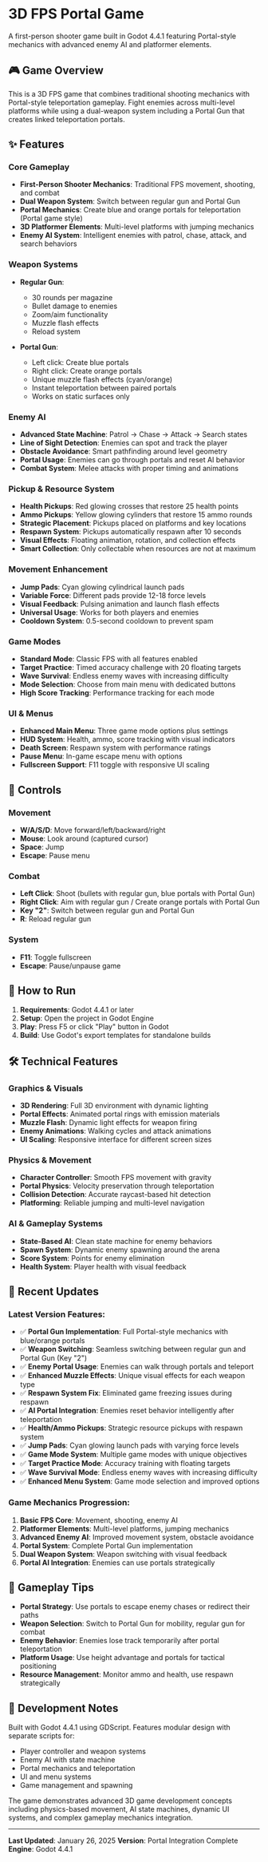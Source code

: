 # 3D FPS Portal Game

A first-person shooter game built in Godot 4.4.1 featuring Portal-style mechanics with advanced enemy AI and platformer elements.

## 🎮 Game Overview

This is a 3D FPS game that combines traditional shooting mechanics with Portal-style teleportation gameplay. Fight enemies across multi-level platforms while using a dual-weapon system including a Portal Gun that creates linked teleportation portals.

## ✨ Features

### Core Gameplay
- **First-Person Shooter Mechanics**: Traditional FPS movement, shooting, and combat
- **Dual Weapon System**: Switch between regular gun and Portal Gun
- **Portal Mechanics**: Create blue and orange portals for teleportation (Portal game style)
- **3D Platformer Elements**: Multi-level platforms with jumping mechanics
- **Enemy AI System**: Intelligent enemies with patrol, chase, attack, and search behaviors

### Weapon Systems
- **Regular Gun**: 
  - 30 rounds per magazine
  - Bullet damage to enemies
  - Zoom/aim functionality
  - Muzzle flash effects
  - Reload system

- **Portal Gun**:
  - Left click: Create blue portals
  - Right click: Create orange portals
  - Unique muzzle flash effects (cyan/orange)
  - Instant teleportation between paired portals
  - Works on static surfaces only

### Enemy AI
- **Advanced State Machine**: Patrol → Chase → Attack → Search states
- **Line of Sight Detection**: Enemies can spot and track the player
- **Obstacle Avoidance**: Smart pathfinding around level geometry
- **Portal Usage**: Enemies can go through portals and reset AI behavior
- **Combat System**: Melee attacks with proper timing and animations

### Pickup & Resource System
- **Health Pickups**: Red glowing crosses that restore 25 health points
- **Ammo Pickups**: Yellow glowing cylinders that restore 15 ammo rounds
- **Strategic Placement**: Pickups placed on platforms and key locations
- **Respawn System**: Pickups automatically respawn after 10 seconds
- **Visual Effects**: Floating animation, rotation, and collection effects
- **Smart Collection**: Only collectable when resources are not at maximum

### Movement Enhancement
- **Jump Pads**: Cyan glowing cylindrical launch pads
- **Variable Force**: Different pads provide 12-18 force levels
- **Visual Feedback**: Pulsing animation and launch flash effects
- **Universal Usage**: Works for both players and enemies
- **Cooldown System**: 0.5-second cooldown to prevent spam

### Game Modes
- **Standard Mode**: Classic FPS with all features enabled
- **Target Practice**: Timed accuracy challenge with 20 floating targets
- **Wave Survival**: Endless enemy waves with increasing difficulty
- **Mode Selection**: Choose from main menu with dedicated buttons
- **High Score Tracking**: Performance tracking for each mode

### UI & Menus
- **Enhanced Main Menu**: Three game mode options plus settings
- **HUD System**: Health, ammo, score tracking with visual indicators
- **Death Screen**: Respawn system with performance ratings
- **Pause Menu**: In-game escape menu with options
- **Fullscreen Support**: F11 toggle with responsive UI scaling

## 🎯 Controls

### Movement
- **W/A/S/D**: Move forward/left/backward/right
- **Mouse**: Look around (captured cursor)
- **Space**: Jump
- **Escape**: Pause menu

### Combat
- **Left Click**: Shoot (bullets with regular gun, blue portals with Portal Gun)
- **Right Click**: Aim with regular gun / Create orange portals with Portal Gun
- **Key "2"**: Switch between regular gun and Portal Gun
- **R**: Reload regular gun

### System
- **F11**: Toggle fullscreen
- **Escape**: Pause/unpause game

## 🚀 How to Run

1. **Requirements**: Godot 4.4.1 or later
2. **Setup**: Open the project in Godot Engine
3. **Play**: Press F5 or click "Play" button in Godot
4. **Build**: Use Godot's export templates for standalone builds

## 🛠️ Technical Features

### Graphics & Visuals
- **3D Rendering**: Full 3D environment with dynamic lighting
- **Portal Effects**: Animated portal rings with emission materials
- **Muzzle Flash**: Dynamic light effects for weapon firing
- **Enemy Animations**: Walking cycles and attack animations
- **UI Scaling**: Responsive interface for different screen sizes

### Physics & Movement
- **Character Controller**: Smooth FPS movement with gravity
- **Portal Physics**: Velocity preservation through teleportation
- **Collision Detection**: Accurate raycast-based hit detection
- **Platforming**: Reliable jumping and multi-level navigation

### AI & Gameplay Systems
- **State-Based AI**: Clean state machine for enemy behaviors
- **Spawn System**: Dynamic enemy spawning around the arena
- **Score System**: Points for enemy elimination
- **Health System**: Player health with visual feedback

## 📝 Recent Updates

### Latest Version Features:
- ✅ **Portal Gun Implementation**: Full Portal-style mechanics with blue/orange portals
- ✅ **Weapon Switching**: Seamless switching between regular gun and Portal Gun (Key "2")
- ✅ **Enemy Portal Usage**: Enemies can walk through portals and teleport
- ✅ **Enhanced Muzzle Effects**: Unique visual effects for each weapon type
- ✅ **Respawn System Fix**: Eliminated game freezing issues during respawn
- ✅ **AI Portal Integration**: Enemies reset behavior intelligently after teleportation
- ✅ **Health/Ammo Pickups**: Strategic resource pickups with respawn system
- ✅ **Jump Pads**: Cyan glowing launch pads with varying force levels
- ✅ **Game Mode System**: Multiple game modes with unique objectives
- ✅ **Target Practice Mode**: Accuracy training with floating targets
- ✅ **Wave Survival Mode**: Endless enemy waves with increasing difficulty
- ✅ **Enhanced Menu System**: Game mode selection and improved options

### Game Mechanics Progression:
1. **Basic FPS Core**: Movement, shooting, enemy AI
2. **Platformer Elements**: Multi-level platforms, jumping mechanics
3. **Advanced Enemy AI**: Improved movement system, obstacle avoidance
4. **Portal System**: Complete Portal Gun implementation
5. **Dual Weapon System**: Weapon switching with visual feedback
6. **Portal AI Integration**: Enemies can use portals strategically

## 🎲 Gameplay Tips

- **Portal Strategy**: Use portals to escape enemy chases or redirect their paths
- **Weapon Selection**: Switch to Portal Gun for mobility, regular gun for combat
- **Enemy Behavior**: Enemies lose track temporarily after portal teleportation
- **Platform Usage**: Use height advantage and portals for tactical positioning
- **Resource Management**: Monitor ammo and health, use respawn strategically

## 🔧 Development Notes

Built with Godot 4.4.1 using GDScript. Features modular design with separate scripts for:
- Player controller and weapon systems
- Enemy AI with state machine
- Portal mechanics and teleportation
- UI and menu systems
- Game management and spawning

The game demonstrates advanced 3D game development concepts including physics-based movement, AI state machines, dynamic UI systems, and complex gameplay mechanics integration.

---

**Last Updated**: January 26, 2025
**Version**: Portal Integration Complete
**Engine**: Godot 4.4.1
